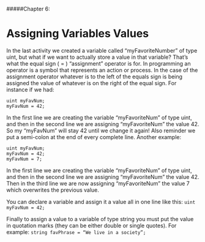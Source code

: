 #####Chapter 6:

# Assigning Variables Values

<!-- <ContentWrapp>
  <div class="imgContainer">
    <img alt="story_image_2_0" src="/images/chapter/man.svg" width="150px" height="150px">
  </div>

  <div class="itemsContainer">
    <div class="item-text">
     Now that you understood how to connect the off-chain world you can utilize this knowledge now for your NFT. Imagine a NFT that reacts to the price of Ethereum. It could rain when the price falls and it could be sunny when the price rises.
    </div>
  </div>
</ContentWrapp> -->

In the last activity we created a variable called “myFavoriteNumber” of type uint, but what if we want to actually store a value in that variable? That’s what the equal sign ( = ) “assignment” operator is for. In programming an operator is a symbol that represents an action or process. In the case of the assignment operator whatever is to the left of the equals sign is being assigned the value of whatever is on the right of the equal sign. For instance if we had:
```
uint myFavNum; 
myFavNum = 42;
```

In the first line we are creating the variable “myFavoriteNum” of type uint, and then in the second line we are assigning “myFavoriteNum” the value 42. So my “myFavNum” will stay 42 until we change it again! Also reminder we put a semi-colon at the end of every complete line. Another example:
```
uint myFavNum; 
myFavNum = 42; 
myFavNum = 7;
```

In the first line we are creating the variable “myFavoriteNum” of type uint, and then in the second line we are assigning “myFavoriteNum” the value 42. Then in the third line we are now assigning “myFavoriteNum” the value 7 which overwrites the previous value.

You can declare a variable and assign it a value all in one line like this:
`
uint myFavNum = 42; 
`

Finally to assign a value to a variable of type string you must put the value in quotation marks (they can be either double or single quotes). For example:
`
string favPhrase = “We live in a society”;
`
